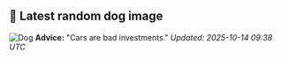 ## 🐶 Latest random dog image
![Dog](https://images.dog.ceo/breeds/mastiff-bull/n02108422_1079.jpg)
**Advice:** "Cars are bad investments."
*Updated: 2025-10-14 09:38 UTC*
